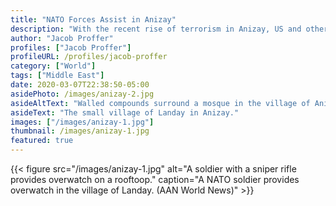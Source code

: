 ```yaml
---
title: "NATO Forces Assist in Anizay"
description: "With the recent rise of terrorism in Anizay, US and other NATO forces have offered assistance to combat ISIS forces."
author: "Jacob Proffer"
profiles: ["Jacob Proffer"]
profileURL: /profiles/jacob-proffer
category: ["World"]
tags: ["Middle East"]
date: 2020-03-07T22:38:50-05:00
asidePhoto: /images/anizay-2.jpg
asideAltText: "Walled compounds surround a mosque in the village of Anizay."
asideText: "The small village of Landay in Anizay."
images: ["/images/anizay-1.jpg"]
thumbnail: /images/anizay-1.jpg
featured: true
---
```


{{< figure src="/images/anizay-1.jpg" alt="A soldier with a sniper rifle provides overwatch on a rooftoop." caption="A NATO soldier provides overwatch in the village of Landay. (AAN World News)" >}}
